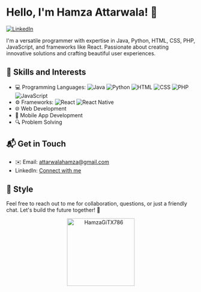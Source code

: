 # Hello, I'm Hamza Attarwala! 👋
[![LinkedIn](https://img.shields.io/badge/LinkedIn-Connect-blue)](https://www.linkedin.com/in/hamza-attarwala-53245a198/)

I'm a versatile programmer with expertise in Java, Python, HTML, CSS, PHP, JavaScript, and frameworks like React. Passionate about creating innovative solutions and crafting beautiful user experiences.

## 💼 Skills and Interests

- 💻 Programming Languages: 
![Java](https://img.shields.io/badge/Java-007396?style=for-the-badge&logo=java&logoColor=white)
![Python](https://img.shields.io/badge/Python-3776AB?style=for-the-badge&logo=python&logoColor=white)
![HTML](https://img.shields.io/badge/HTML-E34F26?style=for-the-badge&logo=html5&logoColor=white)
![CSS](https://img.shields.io/badge/CSS-1572B6?style=for-the-badge&logo=css3&logoColor=white)
![PHP](https://img.shields.io/badge/PHP-777BB4?style=for-the-badge&logo=php&logoColor=white)
![JavaScript](https://img.shields.io/badge/JavaScript-F7DF1E?style=for-the-badge&logo=javascript&logoColor=black)
- ⚙️ Frameworks: 
![React](https://img.shields.io/badge/React-61DAFB?style=for-the-badge&logo=react&logoColor=black)
![React Native](https://img.shields.io/badge/React_Native-61DAFB?style=for-the-badge&logo=react&logoColor=black)
- 🌐 Web Development
- 📱 Mobile App Development
- 🔍 Problem Solving

## 📬 Get in Touch

- ✉️ Email: <a href="mailto:attarwalahamza@gmail.com">attarwalahamza@gmail.com</a>
- LinkedIn: [Connect with me](https://www.linkedin.com/in/hamza-attarwala-53245a198/)

## 🎨 Style

Feel free to reach out to me for collaboration, questions, or just a friendly chat. Let's build the future together! 🚀

<p align="center">
  <img align='center' height="180em" src="https://github-readme-stats.vercel.app/api/top-langs/?username=HamzaGiTX786&show_icons=true&theme=dark&layout=compact" alt="HamzaGiTX786" />
</p>
